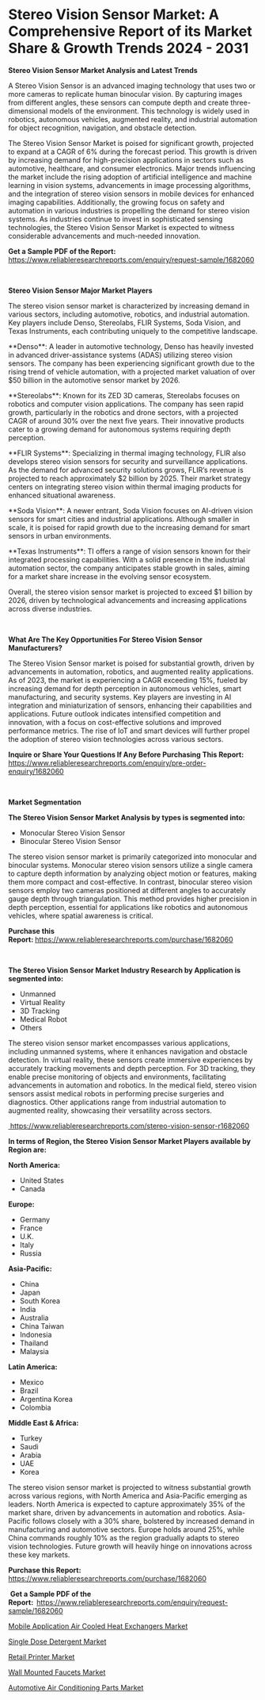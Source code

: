 <p><h1>Stereo Vision Sensor Market: A Comprehensive Report of its Market Share & Growth Trends 2024 - 2031</h1></p><p><strong>Stereo Vision Sensor Market Analysis and Latest Trends</strong></p>
<p><p>A Stereo Vision Sensor is an advanced imaging technology that uses two or more cameras to replicate human binocular vision. By capturing images from different angles, these sensors can compute depth and create three-dimensional models of the environment. This technology is widely used in robotics, autonomous vehicles, augmented reality, and industrial automation for object recognition, navigation, and obstacle detection.</p><p>The Stereo Vision Sensor Market is poised for significant growth, projected to expand at a CAGR of 6% during the forecast period. This growth is driven by increasing demand for high-precision applications in sectors such as automotive, healthcare, and consumer electronics. Major trends influencing the market include the rising adoption of artificial intelligence and machine learning in vision systems, advancements in image processing algorithms, and the integration of stereo vision sensors in mobile devices for enhanced imaging capabilities. Additionally, the growing focus on safety and automation in various industries is propelling the demand for stereo vision systems. As industries continue to invest in sophisticated sensing technologies, the Stereo Vision Sensor Market is expected to witness considerable advancements and much-needed innovation.</p></p>
<p><strong>Get a Sample PDF of the Report:&nbsp;</strong> <a href="https://www.reliableresearchreports.com/enquiry/request-sample/1682060?utm_campaign=31&utm_medium=2&utm_source=Github&utm_content=ia&utm_term=11122024&utm_id=stereo-vision-sensor">https://www.reliableresearchreports.com/enquiry/request-sample/1682060</a></p>
<p>&nbsp;</p>
<p><strong>Stereo Vision Sensor Major Market Players</strong></p>
<p><p>The stereo vision sensor market is characterized by increasing demand in various sectors, including automotive, robotics, and industrial automation. Key players include Denso, Stereolabs, FLIR Systems, Soda Vision, and Texas Instruments, each contributing uniquely to the competitive landscape.</p><p>**Denso**: A leader in automotive technology, Denso has heavily invested in advanced driver-assistance systems (ADAS) utilizing stereo vision sensors. The company has been experiencing significant growth due to the rising trend of vehicle automation, with a projected market valuation of over $50 billion in the automotive sensor market by 2026.</p><p>**Stereolabs**: Known for its ZED 3D cameras, Stereolabs focuses on robotics and computer vision applications. The company has seen rapid growth, particularly in the robotics and drone sectors, with a projected CAGR of around 30% over the next five years. Their innovative products cater to a growing demand for autonomous systems requiring depth perception.</p><p>**FLIR Systems**: Specializing in thermal imaging technology, FLIR also develops stereo vision sensors for security and surveillance applications. As the demand for advanced security solutions grows, FLIR’s revenue is projected to reach approximately $2 billion by 2025. Their market strategy centers on integrating stereo vision within thermal imaging products for enhanced situational awareness.</p><p>**Soda Vision**: A newer entrant, Soda Vision focuses on AI-driven vision sensors for smart cities and industrial applications. Although smaller in scale, it is poised for rapid growth due to the increasing demand for smart sensors in urban environments.</p><p>**Texas Instruments**: TI offers a range of vision sensors known for their integrated processing capabilities. With a solid presence in the industrial automation sector, the company anticipates stable growth in sales, aiming for a market share increase in the evolving sensor ecosystem.</p><p>Overall, the stereo vision sensor market is projected to exceed $1 billion by 2026, driven by technological advancements and increasing applications across diverse industries.</p></p>
<p>&nbsp;</p>
<p><strong>What Are The Key Opportunities For Stereo Vision Sensor Manufacturers?</strong></p>
<p><p>The Stereo Vision Sensor market is poised for substantial growth, driven by advancements in automation, robotics, and augmented reality applications. As of 2023, the market is experiencing a CAGR exceeding 15%, fueled by increasing demand for depth perception in autonomous vehicles, smart manufacturing, and security systems. Key players are investing in AI integration and miniaturization of sensors, enhancing their capabilities and applications. Future outlook indicates intensified competition and innovation, with a focus on cost-effective solutions and improved performance metrics. The rise of IoT and smart devices will further propel the adoption of stereo vision technologies across various sectors.</p></p>
<p><strong>Inquire or Share Your Questions If Any Before Purchasing This Report:</strong> <a href="https://www.reliableresearchreports.com/enquiry/pre-order-enquiry/1682060?utm_campaign=31&utm_medium=2&utm_source=Github&utm_content=ia&utm_term=11122024&utm_id=stereo-vision-sensor">https://www.reliableresearchreports.com/enquiry/pre-order-enquiry/1682060</a></p>
<p>&nbsp;</p>
<p><strong>Market Segmentation</strong></p>
<p><strong>The Stereo Vision Sensor Market Analysis by types is segmented into:</strong></p>
<p><ul><li>Monocular Stereo Vision Sensor</li><li>Binocular Stereo Vision Sensor</li></ul></p>
<p><p>The stereo vision sensor market is primarily categorized into monocular and binocular systems. Monocular stereo vision sensors utilize a single camera to capture depth information by analyzing object motion or features, making them more compact and cost-effective. In contrast, binocular stereo vision sensors employ two cameras positioned at different angles to accurately gauge depth through triangulation. This method provides higher precision in depth perception, essential for applications like robotics and autonomous vehicles, where spatial awareness is critical.</p></p>
<p><strong>Purchase this Report:&nbsp;</strong><a href="https://www.reliableresearchreports.com/purchase/1682060?utm_campaign=31&utm_medium=2&utm_source=Github&utm_content=ia&utm_term=11122024&utm_id=stereo-vision-sensor">https://www.reliableresearchreports.com/purchase/1682060</a></p>
<p>&nbsp;</p>
<p><strong>The Stereo Vision Sensor Market Industry Research by Application is segmented into:</strong></p>
<p><ul><li>Unmanned</li><li>Virtual Reality</li><li>3D Tracking</li><li>Medical Robot</li><li>Others</li></ul></p>
<p><p>The stereo vision sensor market encompasses various applications, including unmanned systems, where it enhances navigation and obstacle detection. In virtual reality, these sensors create immersive experiences by accurately tracking movements and depth perception. For 3D tracking, they enable precise monitoring of objects and environments, facilitating advancements in automation and robotics. In the medical field, stereo vision sensors assist medical robots in performing precise surgeries and diagnostics. Other applications range from industrial automation to augmented reality, showcasing their versatility across sectors.</p></p>
<p><a href="https://www.reliableresearchreports.com/stereo-vision-sensor-r1682060?utm_campaign=31&utm_medium=2&utm_source=Github&utm_content=ia&utm_term=11122024&utm_id=stereo-vision-sensor">&nbsp;https://www.reliableresearchreports.com/stereo-vision-sensor-r1682060</a></p>
<p><strong>In terms of Region, the Stereo Vision Sensor Market Players available by Region are:</strong></p>
<p>
    <p> <strong> North America: </strong>
        <ul>
            <li>United States</li>
            <li>Canada</li>
        </ul>
        </p> 
    <p> <strong> Europe: </strong>
        <ul>
            <li>Germany</li>
            <li>France</li>
            <li>U.K.</li>
            <li>Italy</li>
            <li>Russia</li>
        </ul>
        </p> 
    <p> <strong> Asia-Pacific: </strong>
        <ul>
            <li>China</li>
            <li>Japan</li>
            <li>South Korea</li>
            <li>India</li>
            <li>Australia</li>
            <li>China Taiwan</li>
            <li>Indonesia</li>
            <li>Thailand</li>
            <li>Malaysia</li>
        </ul>
        </p> 
    <p> <strong> Latin America: </strong>
        <ul>
            <li>Mexico</li>
            <li>Brazil</li>
            <li>Argentina Korea</li>
            <li>Colombia</li>
        </ul>
        </p> 
    <p> <strong> Middle East & Africa: </strong>
        <ul>
            <li>Turkey</li>
            <li>Saudi</li>
            <li>Arabia</li>
            <li>UAE</li>
            <li>Korea</li>
        </ul>
    </p>
    </p>
<p><p>The stereo vision sensor market is projected to witness substantial growth across various regions, with North America and Asia-Pacific emerging as leaders. North America is expected to capture approximately 35% of the market share, driven by advancements in automation and robotics. Asia-Pacific follows closely with a 30% share, bolstered by increased demand in manufacturing and automotive sectors. Europe holds around 25%, while China commands roughly 10% as the region gradually adapts to stereo vision technologies. Future growth will heavily hinge on innovations across these key markets.</p></p>
<p><strong>Purchase this Report: </strong><a href="https://www.reliableresearchreports.com/purchase/1682060?utm_campaign=31&utm_medium=2&utm_source=Github&utm_content=ia&utm_term=11122024&utm_id=stereo-vision-sensor">https://www.reliableresearchreports.com/purchase/1682060</a></p>
<p>&nbsp;<strong>Get a Sample PDF of the Report:&nbsp;&nbsp;</strong><a href="https://www.reliableresearchreports.com/enquiry/request-sample/1682060?utm_campaign=31&utm_medium=2&utm_source=Github&utm_content=ia&utm_term=11122024&utm_id=stereo-vision-sensor">https://www.reliableresearchreports.com/enquiry/request-sample/1682060</a></p>
<p><strong></strong></p>
<p><p><a href="https://github.com/juniordelafrance/Market-Research-Report-List-5/blob/main/mobile-application-air-cooled-heat-exchangers-market.md?utm_campaign=31&utm_medium=2&utm_source=Github&utm_content=ia&utm_term=11122024&utm_id=stereo-vision-sensor">Mobile Application Air Cooled Heat Exchangers Market</a></p><p><a href="https://www.linkedin.com/pulse/market-size-growth-projections-single-dose-detergent-industry-r5ihe?utm_campaign=31&utm_medium=2&utm_source=Github&utm_content=ia&utm_term=11122024&utm_id=stereo-vision-sensor">Single Dose Detergent Market</a></p><p><a href="https://www.linkedin.com/pulse/retail-printer-market-booms-84-growth-rate-2031-key-drivers-lryef?utm_campaign=31&utm_medium=2&utm_source=Github&utm_content=ia&utm_term=11122024&utm_id=stereo-vision-sensor">Retail Printer Market</a></p><p><a href="https://www.linkedin.com/pulse/key-trends-driving-wall-mounted-faucets-market-growth-137-cagr-clfie?utm_campaign=31&utm_medium=2&utm_source=Github&utm_content=ia&utm_term=11122024&utm_id=stereo-vision-sensor">Wall Mounted Faucets Market</a></p><p><a href="https://github.com/MonroeBullock54/Market-Research-Report-List-1/blob/main/automotive-air-conditioning-parts-market.md?utm_campaign=31&utm_medium=2&utm_source=Github&utm_content=ia&utm_term=11122024&utm_id=stereo-vision-sensor">Automotive Air Conditioning Parts Market</a></p></p>